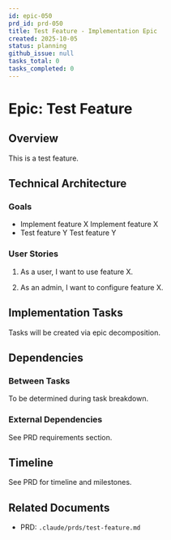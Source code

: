 ```yaml
---
id: epic-050
prd_id: prd-050
title: Test Feature - Implementation Epic
created: 2025-10-05
status: planning
github_issue: null
tasks_total: 0
tasks_completed: 0
---
```

# Epic: Test Feature

## Overview

This is a test feature.

## Technical Architecture

### Goals
- Implement feature X
Implement feature X
- Test feature Y
Test feature Y

### User Stories
1. As a user, I want to use feature X.

2. As an admin, I want to configure feature X.

## Implementation Tasks

Tasks will be created via epic decomposition.

## Dependencies

### Between Tasks
To be determined during task breakdown.

### External Dependencies
See PRD requirements section.

## Timeline

See PRD for timeline and milestones.

## Related Documents

- PRD: `.claude/prds/test-feature.md`
